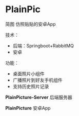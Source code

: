 # PlainPic
简图
仿照贴贴的安卓App

技术：
- 后端：Springboot+RabbitMQ
- 安卓

功能：
- 桌面照片小组件
- 广播照片到好友手机组件
- 支持历史照片记录

**PlainPicture-Server** 后端服务器

**PlainPicture** 安卓App
